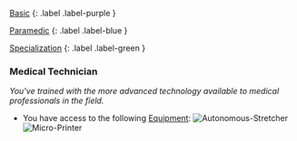 
[Basic](Game/Basic-List)
{: .label .label-purple }

[Paramedic](Game/Paramedic)
{: .label .label-blue }

[Specialization](Game/Specialization-List)
{: .label .label-green }
### Medical Technician
*You've trained with the more advanced technology available to medical professionals in the field.*
* You have access to the following [Equipment](Core/Equipment):
![Autonomous-Stretcher](Game/Blocks/Autonomous-Stretcher)
![Micro-Printer](Game/Blocks/Micro-Printer)